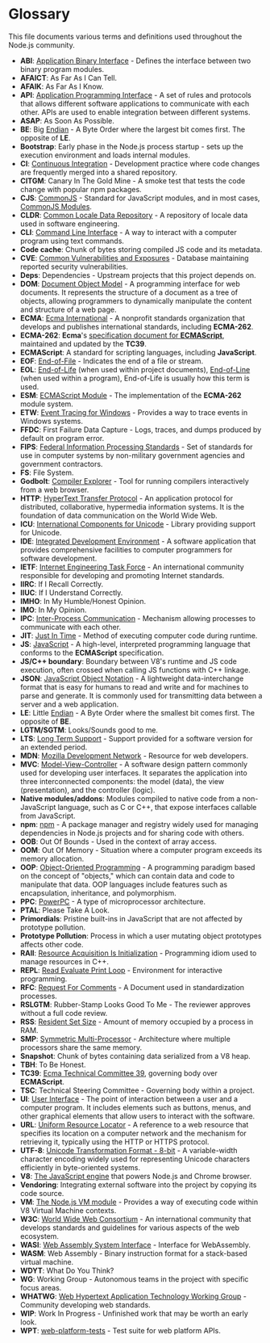 # Glossary

This file documents various terms and definitions used throughout the Node.js community.

* **ABI**: [Application Binary Interface][] - Defines the interface between two binary program modules.
* **AFAICT**: As Far As I Can Tell.
* **AFAIK**: As Far As I Know.
* **API**: [Application Programming Interface][] - A set of rules and protocols that allows different software
  applications to communicate with each other. APIs are used to enable integration between different systems.
* **ASAP**: As Soon As Possible.
* **BE**: Big [Endian][] - A Byte Order where the largest bit comes first. The opposite of **LE**.
* **Bootstrap**: Early phase in the Node.js process startup - sets up the execution environment and loads internal
  modules.
* **CI**: [Continuous Integration][] - Development practice where code changes are frequently merged into a shared
  repository.
* **CITGM**: Canary In The Gold Mine - A smoke test that tests the code change with popular npm packages.
* **CJS**: [CommonJS][] - Standard for JavaScript modules, and in most cases, [CommonJS Modules][].
* **CLDR**: [Common Locale Data Repository][] - A repository of locale data used in software engineering.
* **CLI**: [Command Line Interface][] - A way to interact with a computer program using text commands.
* **Code cache**: Chunk of bytes storing compiled JS code and its metadata.
* **CVE**: [Common Vulnerabilities and Exposures][] - Database maintaining reported security vulnerabilities.
* **Deps**: Dependencies - Upstream projects that this project depends on.
* **DOM**: [Document Object Model][] - A programming interface for web documents. It represents the structure of a
  document as a tree of objects, allowing programmers to dynamically manipulate the content and structure of a web page.
* **ECMA**: [Ecma International][] - A nonprofit standards organization that develops and publishes international
  standards, including **ECMA-262**.
* **ECMA-262**: **Ecma**'s [specification document for **ECMAScript**][], maintained and updated by the **TC39**.
* **ECMAScript**: A standard for scripting languages, including **JavaScript**.
* **EOF**: [End-of-File][] - Indicates the end of a file or stream.
* **EOL**: [End-of-Life][] (when used within project documents), [End-of-Line][] (when used within a program),
  End-of-Life is usually how this term is used.
* **ESM**: [ECMAScript Module][] - The implementation of the **ECMA-262** module system.
* **ETW**: [Event Tracing for Windows][] - Provides a way to trace events in Windows systems.
* **FFDC**: First Failure Data Capture - Logs, traces, and dumps produced by default on program error.
* **FIPS**: [Federal Information Processing Standards][] - Set of standards for use in computer systems by non-military
  government agencies and government contractors.
* **FS**: File System.
* **Godbolt**: [Compiler Explorer][] - Tool for running compilers interactively from a web browser.
* **HTTP**: [HyperText Transfer Protocol][] - An application protocol for distributed, collaborative, hypermedia
  information systems. It is the foundation of data communication on the World Wide Web.
* **ICU**: [International Components for Unicode][] - Library providing support for Unicode.
* **IDE**: [Integrated Development Environment][] - A software application that provides comprehensive facilities to
  computer programmers for software development.
* **IETF**: [Internet Engineering Task Force][] - An international community responsible for developing and promoting
  Internet standards.
* **IIRC**: If I Recall Correctly.
* **IIUC**: If I Understand Correctly.
* **IMHO**: In My Humble/Honest Opinion.
* **IMO**: In My Opinion.
* **IPC**: [Inter-Process Communication][] - Mechanism allowing processes to communicate with each other.
* **JIT**: [Just In Time][] - Method of executing computer code during runtime.
* **JS**: [JavaScript][] - A high-level, interpreted programming language that conforms to the **ECMAScript**
  specification.
* **JS/C++ boundary**: Boundary between V8's runtime and JS code execution, often crossed when calling JS functions
  with C++ linkage.
* **JSON**: [JavaScript Object Notation][] - A lightweight data-interchange format that is easy for humans to read and
  write and for machines to parse and generate. It is commonly used for transmitting data between a server and a
  web application.
* **LE**: Little [Endian][] - A Byte Order where the smallest bit comes first. The opposite of **BE**.
* **LGTM/SGTM**: Looks/Sounds good to me.
* **LTS**: [Long Term Support][] - Support provided for a software version for an extended period.
* **MDN**: [Mozilla Development Network][] - Resource for web developers.
* **MVC**: [Model-View-Controller][] - A software design pattern commonly used for developing user interfaces. It
  separates the application into three interconnected components: the model (data), the view (presentation), and the
  controller (logic).
* **Native modules/addons**: Modules compiled to native code from a non-JavaScript language,
  such as C or C++, that expose interfaces callable from JavaScript.
* **npm**: [npm][] - A package manager and registry widely used for managing dependencies in
  Node.js projects and for sharing code with others.
* **OOB**: Out Of Bounds - Used in the context of array access.
* **OOM**: Out Of Memory - Situation where a computer program exceeds its memory allocation.
* **OOP**: [Object-Oriented Programming][] - A programming paradigm based on the concept of "objects," which can
  contain data and code to manipulate that data. OOP languages include features such as encapsulation, inheritance,
  and polymorphism.
* **PPC**: [PowerPC][] - A type of microprocessor architecture.
* **PTAL**: Please Take A Look.
* **Primordials**: Pristine built-ins in JavaScript that are not affected by prototype pollution.
* **Prototype Pollution**: Process in which a user mutating object prototypes affects other code.
* **RAII**: [Resource Acquisition Is Initialization][] - Programming idiom used to manage resources in C++.
* **REPL**: [Read Evaluate Print Loop][] - Environment for interactive programming.
* **RFC**: [Request For Comments][] - A Document used in standardization processes.
* **RSLGTM**: Rubber-Stamp Looks Good To Me - The reviewer approves without a full code review.
* **RSS**: [Resident Set Size][] - Amount of memory occupied by a process in RAM.
* **SMP**: [Symmetric Multi-Processor][] - Architecture where multiple processors share the same memory.
* **Snapshot**: Chunk of bytes containing data serialized from a V8 heap.
* **TBH**: To Be Honest.
* **TC39**: [Ecma Technical Committee 39][], governing body over **ECMAScript**.
* **TSC**: Technical Steering Committee - Governing body within a project.
* **UI**: [User Interface][] - The point of interaction between a user and a computer program. It includes elements
  such as buttons, menus, and other graphical elements that allow users to interact with the software.
* **URL**: [Uniform Resource Locator][] - A reference to a web resource that specifies its location on a computer
  network and the mechanism for retrieving it, typically using the HTTP or HTTPS protocol.
* **UTF-8**: [Unicode Transformation Format - 8-bit][] - A variable-width character encoding widely used for
  representing Unicode characters efficiently in byte-oriented systems.
* **V8**: [The JavaScript engine][] that powers Node.js and Chrome browser.
* **Vendoring**: Integrating external software into the project by copying its code source.
* **VM**: [The Node.js VM module][] - Provides a way of executing code within V8 Virtual Machine contexts.
* **W3C**: [World Wide Web Consortium][] - An international community that develops standards and guidelines for
  various aspects of the web ecosystem.
* **WASI**: [Web Assembly System Interface][] - Interface for WebAssembly.
* **WASM**: Web Assembly - Binary instruction format for a stack-based virtual machine.
* **WDYT**: What Do You Think?
* **WG**: Working Group - Autonomous teams in the project with specific focus areas.
* **WHATWG**: [Web Hypertext Application Technology Working Group][] - Community developing web standards.
* **WIP**: Work In Progress - Unfinished work that may be worth an early look.
* **WPT**: [web-platform-tests][] - Test suite for web platform APIs.

[Application Binary Interface]: https://en.wikipedia.org/wiki/Application_binary_interface
[Application Programming Interface]: https://en.wikipedia.org/wiki/Application_programming_interface
[Command Line Interface]: https://en.wikipedia.org/wiki/Command-line_interface
[Common Locale Data Repository]: https://en.wikipedia.org/wiki/Common_Locale_Data_Repository
[Common Vulnerabilities and Exposures]: https://cve.org
[CommonJS]: https://en.wikipedia.org/wiki/CommonJS
[CommonJS Modules]: https://nodejs.org/api/modules.html#modules-commonjs-modules
[Compiler Explorer]: https://godbolt.org/
[Continuous Integration]: https://en.wikipedia.org/wiki/Continuous_integration
[Document Object Model]: https://en.wikipedia.org/wiki/Document_Object_Model
[ECMAScript Module]: https://nodejs.org/api/esm.html#modules-ecmascript-modules
[Ecma International]: https://ecma.org
[Ecma Technical Committee 39]: https://tc39.es/
[End-of-File]: https://en.wikipedia.org/wiki/End-of-file
[End-of-Life]: https://en.wikipedia.org/wiki/End-of-life_product
[End-of-Line]: https://en.wikipedia.org/wiki/Newline
[Endian]: https://en.wikipedia.org/wiki/Endianness
[Event Tracing for Windows]: https://en.wikipedia.org/wiki/Event_Viewer
[Federal Information Processing Standards]: https://en.wikipedia.org/wiki/Federal_Information_Processing_Standards
[Hypertext Transfer Protocol]: https://en.wikipedia.org/wiki/Hypertext_Transfer_Protocol
[Integrated Development Environment]: https://en.wikipedia.org/wiki/Integrated_development_environment
[Inter-Process Communication]: https://en.wikipedia.org/wiki/Inter-process_communication
[International Components for Unicode]: https://icu.unicode.org/
[Internet Engineering Task Force]: https://www.ietf.org/
[JavaScript]: https://developer.mozilla.org/en-US/docs/Web/JavaScript
[JavaScript Object Notation]: https://www.json.org/
[Just In Time]: https://en.wikipedia.org/wiki/Just-in-time_compilation
[Long Term Support]: https://en.wikipedia.org/wiki/Long-term_support
[Model-View-Controller]: https://en.wikipedia.org/wiki/Model%E2%80%93view%E2%80%93controller
[Mozilla Development Network]: https://developer.mozilla.org/en-US
[NPM]: https://www.npmjs.com/
[Object-Oriented Programming]: https://en.wikipedia.org/wiki/Object-oriented_programming
[PowerPC]: https://en.wikipedia.org/wiki/PowerPC
[Read Evaluate Print Loop]: https://en.wikipedia.org/wiki/Read%E2%80%93eval%E2%80%93print_loop
[Request For Comments]: https://en.wikipedia.org/wiki/Request_for_Comments
[Resident Set Size]: https://en.wikipedia.org/wiki/Resident_set_size
[Resource Acquisition Is Initialization]: https://en.wikipedia.org/wiki/Resource_acquisition_is_initialization
[Symmetric Multi-Processor]: https://en.wikipedia.org/wiki/Symmetric_multiprocessing
[The JavaScript Engine]: https://en.wikipedia.org/wiki/V8_\(JavaScript_engine\)
[The Node.js VM Module]: https://nodejs.org/api/vm.html
[Unicode Transformation Format - 8-bit]: https://en.wikipedia.org/wiki/UTF-8
[Uniform Resource Locator]: https://en.wikipedia.org/wiki/URL
[User Interface]: https://en.wikipedia.org/wiki/User_interface
[Web Assembly System Interface]: https://github.com/WebAssembly/WASI
[Web Hypertext Application Technology Working Group]: https://en.wikipedia.org/wiki/WHATWG
[World Wide Web Consortium]: https://www.w3.org/
[specification document for **ECMAScript**]: https://ecma-international.org/publications-and-standards/standards/ecma-262/
[web-platform-tests]: https://github.com/web-platform-tests/wpt
